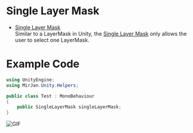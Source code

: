# Single Layer Mask
- [Single Layer Mask](SingleLayerMask.cs)
<br>Similar to a LayerMask in Unity, the [Single Layer Mask](SingleLayerMask.cs) only allows the user to select one LayerMask.

# Example Code
```cs
using UnityEngine;
using MirJan.Unity.Helpers;

public class Test : MonoBehaviour
{
    public SingleLayerMask singleLayerMask;
}
```
![GIF](/../main/Resources/SingleLayerMask.gif)
